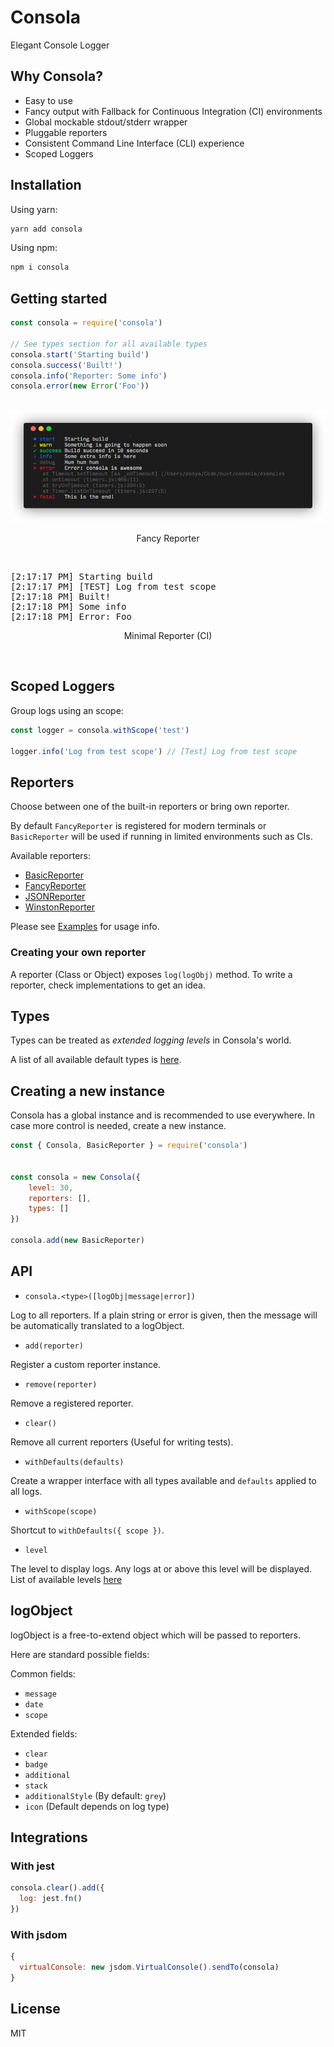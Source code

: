 # Consola

Elegant Console Logger

## Why Consola?

- Easy to use
- Fancy output with Fallback for Continuous Integration (CI) environments
- Global mockable stdout/stderr wrapper
- Pluggable reporters
- Consistent Command Line Interface (CLI) experience
- Scoped Loggers

## Installation

Using yarn:

```bash
yarn add consola
```

Using npm:

```bash
npm i consola
```

## Getting started

```js
const consola = require('consola')

// See types section for all available types
consola.start('Starting build')
consola.success('Built!')
consola.info('Reporter: Some info')
consola.error(new Error('Foo'))
```

<div align="center">
<br>
<img src="./assets/screen1.png" width="600px">
<p>Fancy Reporter</p>
<br>
</div>

<pre>
[2:17:17 PM] Starting build
[2:17:17 PM] [TEST] Log from test scope
[2:17:18 PM] Built!
[2:17:18 PM] Some info
[2:17:18 PM] Error: Foo
</pre>
<div align="center">
<p>Minimal Reporter (CI)</p>
<br>
</div>

## Scoped Loggers

Group logs using an scope:

```js
const logger = consola.withScope('test')

logger.info('Log from test scope') // [Test] Log from test scope
```

## Reporters

Choose between one of the built-in reporters or bring own reporter.

By default `FancyReporter` is registered for modern terminals or `BasicReporter` will be used if running in limited environments such as CIs.

Available reporters:

- [BasicReporter](./src/reporters/basic.js)
- [FancyReporter](./src/reporters/fancy.js)
- [JSONReporter](./src/reporters/json.js)
- [WinstonReporter](./src/reporters/winston.js)

Please see [Examples](./examples) for usage info.

### Creating your own reporter

A reporter (Class or Object) exposes `log(logObj)` method.
To write a reporter, check implementations to get an idea.

## Types

Types can be treated as _extended logging levels_ in Consola's world.

A list of all available default types is [here](./src/types.js).

## Creating a new instance

Consola has a global instance and is recommended to use everywhere.
In case more control is needed, create a new instance.

```js
const { Consola, BasicReporter } = require('consola')


const consola = new Consola({
    level: 30,
    reporters: [],
    types: []
})

consola.add(new BasicReporter)
```

## API

- `consola.<type>([logObj|message|error])`

Log to all reporters. If a plain string or error is given, then the message will be automatically translated to a logObject.

- `add(reporter)`

Register a custom reporter instance.

- `remove(reporter)`

Remove a registered reporter.

- `clear()`

Remove all current reporters (Useful for writing tests).

- `withDefaults(defaults)`

Create a wrapper interface with all types available and `defaults` applied to all logs.

- `withScope(scope)`

Shortcut to `withDefaults({ scope })`.

- `level`

The level to display logs. Any logs at or above this level will be displayed.
List of available levels [here](./src/types.js)

## logObject

logObject is a free-to-extend object which will be passed to reporters.

Here are standard possible fields:

Common fields:

- `message`
- `date`
- `scope`

Extended fields:

- `clear`
- `badge`
- `additional`
- `stack`
- `additionalStyle` (By default: `grey`)
- `icon` (Default depends on log type)

## Integrations

### With jest

```js
consola.clear().add({
  log: jest.fn()
})
```

### With jsdom

```js
{
  virtualConsole: new jsdom.VirtualConsole().sendTo(consola)
}
```

## License

MIT
